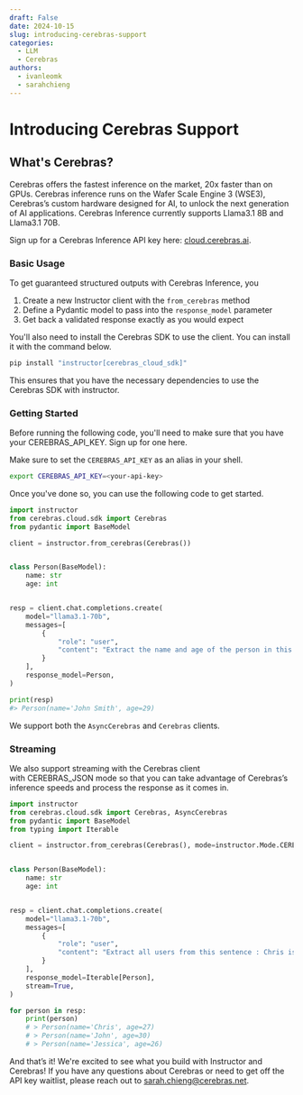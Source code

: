 ```yaml
---
draft: False
date: 2024-10-15
slug: introducing-cerebras-support
categories:
  - LLM
  - Cerebras
authors:
  - ivanleomk
  - sarahchieng
---
```


# Introducing Cerebras Support

## What's Cerebras?

Cerebras offers the fastest inference on the market, 20x faster than on GPUs. Cerebras inference runs on the Wafer Scale Engine 3 (WSE3), Cerebras’s custom hardware designed for AI, to unlock the next generation of AI applications. Cerebras Inference currently supports Llama3.1 8B and Llama3.1 70B.

Sign up for a Cerebras Inference API key here: [cloud.cerebras.ai](http://cloud.cerebras.ai).

### Basic Usage

To get guaranteed structured outputs with Cerebras Inference, you

1. Create a new Instructor client with the `from_cerebras` method
2. Define a Pydantic model to pass into the `response_model` parameter
3. Get back a validated response exactly as you would expect

You'll also need to install the Cerebras SDK to use the client. You can install it with the command below.

<!-- more -->

```bash
pip install "instructor[cerebras_cloud_sdk]"
```

This ensures that you have the necessary dependencies to use the Cerebras SDK with instructor.

### Getting Started

Before running the following code, you'll need to make sure that you have your CEREBRAS_API_KEY. Sign up for one here.

Make sure to set the `CEREBRAS_API_KEY` as an alias in your shell.

```bash
export CEREBRAS_API_KEY=<your-api-key>
```

Once you've done so, you can use the following code to get started.

```python
import instructor
from cerebras.cloud.sdk import Cerebras
from pydantic import BaseModel

client = instructor.from_cerebras(Cerebras())


class Person(BaseModel):
    name: str
    age: int


resp = client.chat.completions.create(
    model="llama3.1-70b",
    messages=[
        {
            "role": "user",
            "content": "Extract the name and age of the person in this sentence: John Smith is 29 years old.",
        }
    ],
    response_model=Person,
)

print(resp)
#> Person(name='John Smith', age=29)
```

We support both the `AsyncCerebras` and `Cerebras` clients.

### Streaming

We also support streaming with the Cerebras client with CEREBRAS_JSON mode so that you can take advantage of Cerebras’s inference speeds and process the response as it comes in.

```python
import instructor
from cerebras.cloud.sdk import Cerebras, AsyncCerebras
from pydantic import BaseModel
from typing import Iterable

client = instructor.from_cerebras(Cerebras(), mode=instructor.Mode.CEREBRAS_JSON)


class Person(BaseModel):
    name: str
    age: int


resp = client.chat.completions.create(
    model="llama3.1-70b",
    messages=[
        {
            "role": "user",
            "content": "Extract all users from this sentence : Chris is 27 and lives in San Francisco, John is 30 and lives in New York while their college roomate Jessica is 26 and lives in London",
        }
    ],
    response_model=Iterable[Person],
    stream=True,
)

for person in resp:
    print(person)
    # > Person(name='Chris', age=27)
    # > Person(name='John', age=30)
    # > Person(name='Jessica', age=26)
```

And that’s it! We're excited to see what you build with Instructor and Cerebras! If you have any questions about Cerebras or need to get off the API key waitlist, please reach out to sarah.chieng@cerebras.net.
